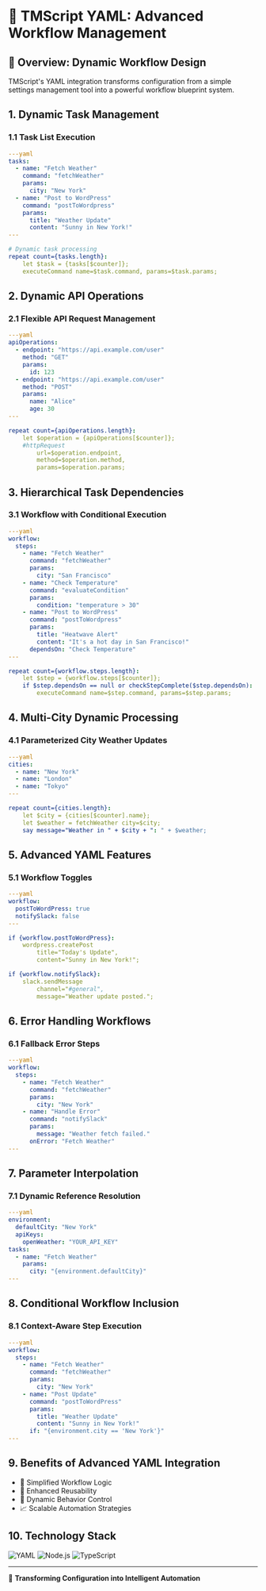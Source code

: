 # 🚀 TMScript YAML: Advanced Workflow Management

## 🌟 Overview: Dynamic Workflow Design

TMScript's YAML integration transforms configuration from a simple settings management tool into a powerful workflow blueprint system.

## 1. Dynamic Task Management

### 1.1 Task List Execution
```yaml
---yaml
tasks:
  - name: "Fetch Weather"
    command: "fetchWeather"
    params:
      city: "New York"
  - name: "Post to WordPress"
    command: "postToWordpress"
    params:
      title: "Weather Update"
      content: "Sunny in New York!"
---

# Dynamic task processing
repeat count={tasks.length}:
    let $task = {tasks[$counter]};
    executeCommand name=$task.command, params=$task.params;
```

## 2. Dynamic API Operations

### 2.1 Flexible API Request Management
```yaml
---yaml
apiOperations:
  - endpoint: "https://api.example.com/user"
    method: "GET"
    params:
      id: 123
  - endpoint: "https://api.example.com/user"
    method: "POST"
    params:
      name: "Alice"
      age: 30
---

repeat count={apiOperations.length}:
    let $operation = {apiOperations[$counter]};
    #httpRequest 
        url=$operation.endpoint, 
        method=$operation.method, 
        params=$operation.params;
```

## 3. Hierarchical Task Dependencies

### 3.1 Workflow with Conditional Execution
```yaml
---yaml
workflow:
  steps:
    - name: "Fetch Weather"
      command: "fetchWeather"
      params:
        city: "San Francisco"
    - name: "Check Temperature"
      command: "evaluateCondition"
      params:
        condition: "temperature > 30"
    - name: "Post to WordPress"
      command: "postToWordpress"
      params:
        title: "Heatwave Alert"
        content: "It's a hot day in San Francisco!"
      dependsOn: "Check Temperature"
---

repeat count={workflow.steps.length}:
    let $step = {workflow.steps[$counter]};
    if $step.dependsOn == null or checkStepComplete($step.dependsOn):
        executeCommand name=$step.command, params=$step.params;
```

## 4. Multi-City Dynamic Processing

### 4.1 Parameterized City Weather Updates
```yaml
---yaml
cities:
  - name: "New York"
  - name: "London"
  - name: "Tokyo"
---

repeat count={cities.length}:
    let $city = {cities[$counter].name};
    let $weather = fetchWeather city=$city;
    say message="Weather in " + $city + ": " + $weather;
```

## 5. Advanced YAML Features

### 5.1 Workflow Toggles
```yaml
---yaml
workflow:
  postToWordPress: true
  notifySlack: false
---

if {workflow.postToWordPress}:
    wordpress.createPost 
        title="Today's Update", 
        content="Sunny in New York!";

if {workflow.notifySlack}:
    slack.sendMessage 
        channel="#general", 
        message="Weather update posted.";
```

## 6. Error Handling Workflows

### 6.1 Fallback Error Steps
```yaml
---yaml
workflow:
  steps:
    - name: "Fetch Weather"
      command: "fetchWeather"
      params:
        city: "New York"
    - name: "Handle Error"
      command: "notifySlack"
      params:
        message: "Weather fetch failed."
      onError: "Fetch Weather"
---
```

## 7. Parameter Interpolation

### 7.1 Dynamic Reference Resolution
```yaml
---yaml
environment:
  defaultCity: "New York"
  apiKeys:
    openWeather: "YOUR_API_KEY"
tasks:
  - name: "Fetch Weather"
    params:
      city: "{environment.defaultCity}"
---
```

## 8. Conditional Workflow Inclusion

### 8.1 Context-Aware Step Execution
```yaml
---yaml
workflow:
  steps:
    - name: "Fetch Weather"
      command: "fetchWeather"
      params:
        city: "New York"
    - name: "Post Update"
      command: "postToWordPress"
      params:
        title: "Weather Update"
        content: "Sunny in New York!"
      if: "{environment.city == 'New York'}"
---
```

## 9. Benefits of Advanced YAML Integration

- 🧩 Simplified Workflow Logic
- 🔄 Enhanced Reusability
- 🚀 Dynamic Behavior Control
- 📈 Scalable Automation Strategies

## 10. Technology Stack

![YAML](https://img.shields.io/badge/YAML-v1.2-blue)
![Node.js](https://img.shields.io/badge/Node.js-Compatible-green)
![TypeScript](https://img.shields.io/badge/TypeScript-Support-blue)

---

🌈 **Transforming Configuration into Intelligent Automation**
